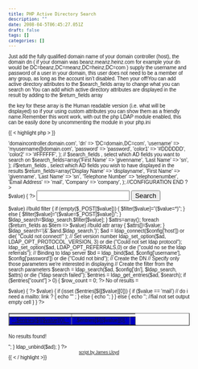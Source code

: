 ```yaml
---
title: PHP Active Directory Search 
description: ""
date: 2008-04-5T06:45:27.051Z
draft: false
tags: []
categories: []
---
```


Just add the fully qualified domain name of your domain controller (host), the domain dn ( if your domain was beanz.meanz.heinz.com for example your dn would be DC=beanz,DC=meanz,DC=heinz,DC=com ) supply the username and password of a user in your domain, this user does not need to be a member of any group, as long as the account isn’t disabled. Then your off!You can add active directory attributes to the $search_fields array to change what you can search on
You can add which active directory attributes are displayed in the result by adding to the $return_fields array


the key for these array is the Human readable version (i.e. what will be displayed) so if your using custom attributes you can show them as a friendly name.Remember this wont work, with out the php LDAP module enabled, this can be easily done by uncommenting the module in your php.ini

{{ < highlight php > }}
<?php
// CONFIGURATION START
$config = array  ('host'    => 'domaincontroller.domain.com',
     'dn'     => 'DC=domain,DC=com',
     'username'   => 'myusername@domain.com',
      'password'   => 'password',
     'color1'    => '#DDDDDD',
     'color2'    => '#FFFFFF',
     );
// $search_fields ,  select which AD fields you want to search on
$search_fields=array('First Name'   => 'givenname',
      'Last Name'   => 'sn',
      );
//$return_fields , select which AD fields you wish to have displayed in the results
$return_fields=array('Display Name'  => 'displayname',
     'First Name'   => 'givenname',
     'Last Name'   => 'sn',
     'Telephone Number'  => 'telephonenumber',
     'Email Address'  => 'mail',
     'Company'    => 'company',
      );
//CONFIGURATION END
?>
<!DOCTYPE html PUBLIC "-//W3C//DTD XHTML 1.0 Transitional//EN" "http://www.w3.org/TR/xhtml1/DTD/xhtml1-transitional.dtd"> <html xmlns=" http://www.w3.org/1999/xhtml">
<head>
<meta http-equiv="Content-Type" content="text/html; charset=iso-8859-1" />
<title>ACTIVEDIRECTORY SEARCH TOOL </title>
<style type="text/css">
<!--
body,td,th {
    font-family: Verdana, Arial, Helvetica, sans-serif;
    font-size: 10px;
}
-->
</style></head><body>
<form id="form1" name="form1" method="post" action="">
<?php
foreach ($search_fields as $key => $value)
     { ?>
  <label>
<b><?php echo $key; ?></b> <input name="<?php echo $value; ?>" type="text" id="givenname" />
  </label>
<?php } ?>
  <label>
  <input name="Search" type="submit" id="Search" value="Search" />
  </label>
</form>
<?php
$ldap_search='';
if ($_SERVER['REQUEST_METHOD'] == "POST")
{
foreach ($search_fields as $item => $value) //build filter
  {
  if (empty($_POST[$value]))
   {
    $filter[$value]="($value=*)";
   } else {
    $filter[$value]="($value=$_POST[$value])";
   }
  $ldap_search=$ldap_search.$filter[$value];
  }
 $attrs=array();
 foreach ($return_fields as $item => $value) //build attr array
  {
  $attrs[]=$value;
  }
 $ldap_search='(&'.$and.$ldap_search.')';
$ad = ldap_connect($config['host'])
      or die( "Could not connect!" );
// Set version number
ldap_set_option($ad, LDAP_OPT_PROTOCOL_VERSION, 3)
     or die ("Could not set ldap protocol");
ldap_set_option($ad, LDAP_OPT_REFERRALS,0)
 or die ("could no se the ldap referrals");
// Binding to ldap server
$bd = ldap_bind($ad, $config['username'], $config['password'])
      or die ("Could not bind");
// Create the DN
// Specify only those parameters we're interested in displaying
// Create the filter from the search parameters
$search = ldap_search($ad, $config['dn'], $ldap_search, $attrs)
          or die ("ldap search failed");
$entries = ldap_get_entries($ad, $search);
if ($entries["count"] > 0) {
$row_count = 0;
?>
No of results = <?php echo $entries["count"] ?>
</p>
<table width="100%" border="1">
  <tr>
   <?php
 foreach ($return_fields as $item => $value)
  {
   ?><th><?php echo $item ?></th><?php
  }
 ?>
  </tr><? for ($i=0; $i<$entries["count"]; $i++) {
  $row_color = ($row_count % 2) ? $config['color1'] : $config['color2'];
  ?>
  <tr bgcolor="<?php echo $row_color ?>">
    <?php
 foreach ($return_fields as $item => $value)
  {
  if (isset ($entries[$i][$value][0]))
   {
   if ($value == 'mail') // do i need a mailto: link ?
    {
    echo "<td><a href="mailto:" .$entries[$i][$value][0]. "">" .$entries[$i][$value][0]. "</a></td>" ;
    } else {
    echo '<td>'.$entries[$i][$value][0].'</td>';
    }
   } else {
   echo '<td></td>'; //fial not set output empty cell
   }
  }
 ?>
 </tr>
<?
$row_count++;
 }
?>
</table>
<?
} else {
   echo "<p>No results found!</p>";
}
ldap_unbind($ad);
}
?>
<center><small><a href="http://www.james-lloyd.com">script by James Lloyd</a></small></center></html>
{{ < / highlight >}}